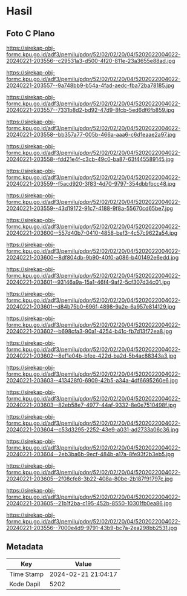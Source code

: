 # Hasil

## Foto C Plano

https://sirekap-obj-formc.kpu.go.id/adf3/pemilu/pdpr/52/02/02/20/04/5202022004022-20240221-203556--c29531a3-d500-4f20-811e-23a3655e88ad.jpg

https://sirekap-obj-formc.kpu.go.id/adf3/pemilu/pdpr/52/02/02/20/04/5202022004022-20240221-203557--9a748bb9-b54a-4fad-aedc-fba72ba78185.jpg

https://sirekap-obj-formc.kpu.go.id/adf3/pemilu/pdpr/52/02/02/20/04/5202022004022-20240221-203557--7331b8d2-bd92-47d9-8fcb-5ed6df6fb859.jpg

https://sirekap-obj-formc.kpu.go.id/adf3/pemilu/pdpr/52/02/02/20/04/5202022004022-20240221-203558--bb357a77-005b-466a-aaa6-c6d1eaae2a97.jpg

https://sirekap-obj-formc.kpu.go.id/adf3/pemilu/pdpr/52/02/02/20/04/5202022004022-20240221-203558--fdd21e4f-c3cb-49c0-ba87-63f445589145.jpg

https://sirekap-obj-formc.kpu.go.id/adf3/pemilu/pdpr/52/02/02/20/04/5202022004022-20240221-203559--f5acd920-3f83-4d70-9797-354dbbfbcc48.jpg

https://sirekap-obj-formc.kpu.go.id/adf3/pemilu/pdpr/52/02/02/20/04/5202022004022-20240221-203559--43d19172-91c7-4188-9f8a-55670cd65be7.jpg

https://sirekap-obj-formc.kpu.go.id/adf3/pemilu/pdpr/52/02/02/20/04/5202022004022-20240221-203600--557d40b7-0410-4858-bef3-4c57c9622a54.jpg

https://sirekap-obj-formc.kpu.go.id/adf3/pemilu/pdpr/52/02/02/20/04/5202022004022-20240221-203600--8df804db-9b90-40f0-a086-b401492e6edd.jpg

https://sirekap-obj-formc.kpu.go.id/adf3/pemilu/pdpr/52/02/02/20/04/5202022004022-20240221-203601--93146a9a-15a1-46f4-9af2-5cf307d34c01.jpg

https://sirekap-obj-formc.kpu.go.id/adf3/pemilu/pdpr/52/02/02/20/04/5202022004022-20240221-203601--d84b75b0-696f-4898-9a2e-6a957e814129.jpg

https://sirekap-obj-formc.kpu.go.id/adf3/pemilu/pdpr/52/02/02/20/04/5202022004022-20240221-203602--b698cfa3-90a1-4254-b41c-fb7d13f72ea8.jpg

https://sirekap-obj-formc.kpu.go.id/adf3/pemilu/pdpr/52/02/02/20/04/5202022004022-20240221-203602--8ef1e04b-bfee-422d-ba2d-5b4ac88343a3.jpg

https://sirekap-obj-formc.kpu.go.id/adf3/pemilu/pdpr/52/02/02/20/04/5202022004022-20240221-203603--413428f0-6909-42b5-a34a-4df6695260e6.jpg

https://sirekap-obj-formc.kpu.go.id/adf3/pemilu/pdpr/52/02/02/20/04/5202022004022-20240221-203603--82eb58e7-4977-44af-9332-8e0e7510498f.jpg

https://sirekap-obj-formc.kpu.go.id/adf3/pemilu/pdpr/52/02/02/20/04/5202022004022-20240221-203604--c53d3295-2252-43e9-a031-ad2733a06c36.jpg

https://sirekap-obj-formc.kpu.go.id/adf3/pemilu/pdpr/52/02/02/20/04/5202022004022-20240221-203604--2eb3ba6b-9ecf-484b-a17a-8fe93f2b3eb5.jpg

https://sirekap-obj-formc.kpu.go.id/adf3/pemilu/pdpr/52/02/02/20/04/5202022004022-20240221-203605--2f08cfe8-3b22-408a-80be-2b187f91797c.jpg

https://sirekap-obj-formc.kpu.go.id/adf3/pemilu/pdpr/52/02/02/20/04/5202022004022-20240221-203605--21b1f2ba-c195-452b-8550-10301fb0ea86.jpg

https://sirekap-obj-formc.kpu.go.id/adf3/pemilu/pdpr/52/02/02/20/04/5202022004022-20240221-203556--7000e4d9-9791-43b9-bc7a-2ea298bb2531.jpg


## Metadata

| Key        | Value               |
| ---------- | ------------------- |
| Time Stamp | 2024-02-21 21:04:17 |
| Kode Dapil | 5202                |



